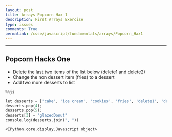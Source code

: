 ```yaml
---
layout: post
title: Arrays Popcorn Hax 1
description: First Arrays Exercise
type: issues
comments: True
permalink: /csse/javascript/fundamentals/arrays/Popcorn_Hax1
---
```


---
Popcorn Hacks One
---

 - Delete the last two items of the list below (delete1 and delete2)
 - Change the non dessert item (fries) to a dessert
 - Add two more desserts to list


```python
%%js

let desserts = ['cake', 'ice cream', 'cookies', 'fries', 'delete1', 'delete2']
desserts.pop(4);
desserts.pop(5);
desserts[3] = "glazedDonut"
console.log(desserts.join(", "))
```


    <IPython.core.display.Javascript object>

